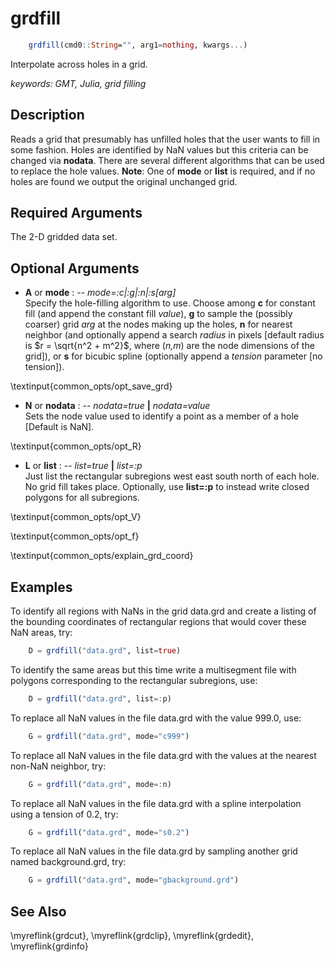 # grdfill

```julia
	grdfill(cmd0::String="", arg1=nothing, kwargs...)
```

Interpolate across holes in a grid.

*keywords: GMT, Julia, grid filling*

Description
-----------

Reads a grid that presumably has unfilled holes that the user wants to fill in some fashion.
Holes are identified by NaN values but this criteria can be changed via **nodata**. There
are several different algorithms that can be used to replace the hole values. **Note**:
One of **mode** or **list** is required, and if no holes are found we output the original
unchanged grid.

Required Arguments
------------------

The 2-D gridded data set.

Optional Arguments
------------------

- **A** or **mode** : -- *mode=:c|:g|:n|:s[arg]*\
    Specify the hole-filling algorithm to use. Choose among **c** for constant
    fill (and append the constant fill *value*), **g** to sample the (possibly coarser)
    grid *arg* at the nodes making up the holes, **n** for nearest neighbor (and optionally
    append a search *radius* in pixels [default radius is $r = \sqrt{n^2 + m^2}$,
    where (*n,m*) are the node dimensions of the grid]), or
    **s** for bicubic spline (optionally append a *tension* parameter [no tension]).

\textinput{common_opts/opt_save_grd}

- **N** or **nodata** : -- *nodata=true* **|** *nodata=value*\
    Sets the node value used to identify a point as a member of a hole [Default is NaN].

\textinput{common_opts/opt_R}

- **L** or **list** : -- *list=true* **|** *list=:p*\
    Just list the rectangular subregions west east south north of each hole.
    No grid fill takes place. Optionally, use **list=:p**
    to instead write closed polygons for all subregions.

\textinput{common_opts/opt_V}

\textinput{common_opts/opt_f}

\textinput{common_opts/explain_grd_coord}

Examples
--------

To identify all regions with NaNs in the grid data.grd and create a listing of the
bounding coordinates of rectangular regions that would cover these NaN areas, try:

```julia
    D = grdfill("data.grd", list=true)
```

To identify the same areas but this time write a multisegment file with polygons
corresponding to the rectangular subregions, use:

```julia
    D = grdfill("data.grd", list=:p)
```

To replace all NaN values in the file data.grd with the value 999.0, use:

```julia
    G = grdfill("data.grd", mode="c999")
```

To replace all NaN values in the file data.grd with the values at the
nearest non-NaN neighbor, try:

```julia
    G = grdfill("data.grd", mode=:n)
```

To replace all NaN values in the file data.grd with a spline interpolation using a tension of 0.2, try:

```julia
    G = grdfill("data.grd", mode="s0.2")
```

To replace all NaN values in the file data.grd by sampling another grid named background.grd, try:

```julia
    G = grdfill("data.grd", mode="gbackground.grd")
```

See Also
--------

\myreflink{grdcut},
\myreflink{grdclip},
\myreflink{grdedit},
\myreflink{grdinfo}
